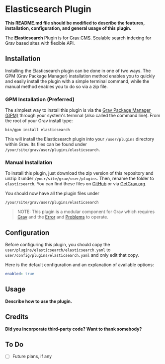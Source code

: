 # Elasticsearch Plugin

**This README.md file should be modified to describe the features, installation, configuration, and general usage of this plugin.**

The **Elasticsearch** Plugin is for [Grav CMS](http://github.com/getgrav/grav). Scalable search indexing for Grav based sites with flexible API.

## Installation

Installing the Elasticsearch plugin can be done in one of two ways. The GPM (Grav Package Manager) installation method enables you to quickly and easily install the plugin with a simple terminal command, while the manual method enables you to do so via a zip file.

### GPM Installation (Preferred)

The simplest way to install this plugin is via the [Grav Package Manager (GPM)](http://learn.getgrav.org/advanced/grav-gpm) through your system's terminal (also called the command line).  From the root of your Grav install type:

    bin/gpm install elasticsearch

This will install the Elasticsearch plugin into your `/user/plugins` directory within Grav. Its files can be found under `/your/site/grav/user/plugins/elasticsearch`.

### Manual Installation

To install this plugin, just download the zip version of this repository and unzip it under `/your/site/grav/user/plugins`. Then, rename the folder to `elasticsearch`. You can find these files on [GitHub](https://github.com/bnettargetdummy/grav-plugin-elasticsearch) or via [GetGrav.org](http://getgrav.org/downloads/plugins#extras).

You should now have all the plugin files under

    /your/site/grav/user/plugins/elasticsearch
	
> NOTE: This plugin is a modular component for Grav which requires [Grav](http://github.com/getgrav/grav) and the [Error](https://github.com/getgrav/grav-plugin-error) and [Problems](https://github.com/getgrav/grav-plugin-problems) to operate.

## Configuration

Before configuring this plugin, you should copy the `user/plugins/elasticsearch/elasticsearch.yaml` to `user/config/plugins/elasticsearch.yaml` and only edit that copy.

Here is the default configuration and an explanation of available options:

```yaml
enabled: true
```

## Usage

**Describe how to use the plugin.**

## Credits

**Did you incorporate third-party code? Want to thank somebody?**

## To Do

- [ ] Future plans, if any

